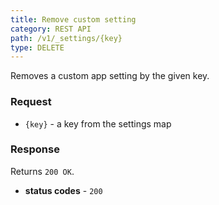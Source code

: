 ```yaml
---
title: Remove custom setting
category: REST API
path: /v1/_settings/{key}
type: DELETE
---
```


Removes a custom app setting by the given key.

### Request

- `{key}` - a key from the settings map

### Response

Returns `200 OK`.

- **status codes** - `200`
